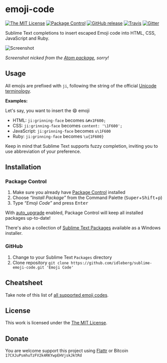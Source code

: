 # emoji-code

[![The MIT License](https://img.shields.io/badge/license-MIT-orange.svg?style=flat-square)](http://opensource.org/licenses/MIT)
[![Package Control](https://packagecontrol.herokuapp.com/downloads/Emoji%20Code.svg?style=flat-square)](https://packagecontrol.io/packages/Emoji%20Code)
[![GitHub release](https://img.shields.io/github/release/idleberg/sublime-emoji-code.svg?style=flat-square)](https://github.com/idleberg/sublime-emoji-code/releases)
[![Travis](https://img.shields.io/travis/idleberg/sublime-emoji-code.svg?style=flat-square)](https://travis-ci.org/idleberg/sublime-emoji-code)
[![Gitter](https://img.shields.io/badge/chat-Gitter-ff69b4.svg?style=flat-square)](https://gitter.im/NSIS-Dev/SublimeText)

Sublime Text completions to insert escaped Emoji code into HTML, CSS, JavaScript and Ruby.

![Screenshot](https://raw.github.com/idleberg/sublime-emoji-code/master/screenshot.gif)

*Screenshot nicked from the [Atom package](https://atom.io/packages/emoji-code), sorry!*

## Usage

All emojis are prefixed with `ji`, following the string of the official [Unicode terminology](unicode.org/emoji/charts/full-emoji-list.html).

**Examples:**

Let's say, you want to insert the 😄 emoji

* HTML: `ji:grinning-face` becomes `&#x1F600;`
* CSS: `ji:grinning-face` becomes `content: '\1F600';`
* JavaScript: `ji:grinning-face` becomes `u\1F600`
* Ruby: `ji:grinning-face` becomes `\u{1F600}`

Keep in mind that Sublime Text supports fuzzy completion, inviting you to use abbreviation of your preference.

## Installation

### Package Control

1. Make sure you already have [Package Control](https://packagecontrol.io/) installed
2. Choose *“Install Package”* from the Command Palette (<kbd>Super</kbd>+<kbd>Shift</kbd>+<kbd>p</kbd>)
3. Type *“Emoji Code”* and press <kbd>Enter</kbd>

With [auto_upgrade](http://wbond.net/sublime_packages/package_control/settings/) enabled, Package Control will keep all installed packages up-to-date!

There's also a collection of [Sublime Text Packages](https://github.com/NSIS-Dev/Sublime-Text-Packages) available as a Windows installer.

### GitHub

1. Change to your Sublime Text `Packages` directory
2. Clone repository `git clone https://github.com/idleberg/sublime-emoji-code.git 'Emoji Code'`

## Cheatsheet

 Take note of this list of [all supported emoji codes](cheatsheet.md).

## License

This work is licensed under the [The MIT License](LICENSE.md).

## Donate

You are welcome support this project using [Flattr](https://flattr.com/submit/auto?user_id=idleberg&url=https://github.com/idleberg/sublime-emoji-code) or Bitcoin `17CXJuPsmhuTzFV2k4RKYwpEHVjskJktRd`